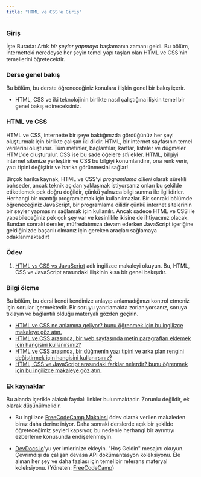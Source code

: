 ```yaml
---
title: "HTML ve CSS'e Giriş"
---
```


### Giriş

İşte Burada: Artık _bir şeyler yapmaya_ başlamanın zamanı geldi. Bu bölüm, internetteki neredeyse her şeyin temel yapı taşları olan HTML ve CSS'nin temellerini öğretecektir.

### Derse genel bakış

Bu bölüm, bu derste öğreneceğiniz konulara ilişkin genel bir bakış içerir.

- HTML, CSS ve iki teknolojinin birlikte nasıl çalıştığına ilişkin temel bir genel bakış edineceksiniz.

### HTML ve CSS

HTML ve CSS, internette bir şeye baktığınızda gördüğünüz her şeyi oluşturmak için birlikte çalışan iki dildir. HTML, bir internet sayfasının temel verilerini oluşturur. Tüm metinler, bağlantılar, kartlar, listeler ve düğmeler HTML'de oluşturulur. CSS ise bu sade öğelere _stil_ ekler. HTML, bilgiyi internet sitenize yerleştirir ve CSS bu bilgiyi konumlandırır, ona renk verir, yazı tipini değiştirir ve harika görünmesini sağlar!

Birçok harika kaynak, HTML ve CSS'yi _programlama dilleri_ olarak sürekli bahseder, ancak teknik açıdan yaklaşmak istiyorsanız onları bu şekilde etiketlemek pek doğru değildir, çünkü yalnızca bilgi sunma ile ilgilidirler. Herhangi bir mantığı programlamak için kullanılmazlar. Bir sonraki bölümde öğreneceğiniz JavaScript, bir programlama dilidir çünkü internet sitelerinin bir şeyler yapmasını sağlamak için kullanılır. Ancak sadece HTML ve CSS ile yapabileceğiniz pek çok şey var ve kesinlikle ikisine de ihtiyacınız olacak. Bundan sonraki dersler, müfredatımıza devam ederken JavaScript içeriğine geldiğinizde başarılı olmanız için gereken araçları sağlamaya odaklanmaktadır!

### Ödev

<div class="lesson-content__panel" markdown="1">

1. [HTML vs CSS vs JavaScript](https://brytdesigns.com/html-css-javascript-whats-the-difference/) adlı ingilizce makaleyi okuyun. Bu, HTML, CSS ve JavaScript arasındaki ilişkinin kısa bir genel bakışıdır.

</div>

### Bilgi ölçme

Bu bölüm, bu dersi kendi kendinize anlayıp anlamadığınızı kontrol etmeniz için sorular içermektedir. Bir soruyu yanıtlamakta zorlanıyorsanız, soruya tıklayın ve bağlantılı olduğu materyali gözden geçirin.

- [HTML ve CSS ne anlamına geliyor? bunu öğrenmek için bu ingilizce makaleye göz atın.](https://brytdesigns.com/html-css-javascript-whats-the-difference/#What_is_HTML)
- [HTML ve CSS arasında, bir web sayfasında metin paragrafları eklemek için hangisini kullanırsınız?](#html-and-css)
- [HTML ve CSS arasında, bir düğmenin yazı tipini ve arka plan rengini değiştirmek için hangisini kullanırsınız?](#html-and-css)
- [HTML, CSS ve JavaScript arasındaki farklar nelerdir? bunu öğrenmek için bu ingilizce makaleye göz atın.](https://brytdesigns.com/html-css-javascript-whats-the-difference/)

### Ek kaynaklar

Bu alanda içerikle alakalı faydalı linkler bulunmaktadır. Zorunlu değildir, ek olarak düşünülmelidir.

- Bu ingilizce [FreeCodeCamp Makalesi](https://www.freecodecamp.org/news/html-css-and-javascript-explained-for-beginners/) ödev olarak verilen makaleden biraz daha derine iniyor. Daha sonraki derslerde açık bir şekilde öğreteceğimiz şeyleri kapsıyor, bu nedenle herhangi bir ayrıntıyı ezberleme konusunda endişelenmeyin.

- [DevDocs.io](https://devdocs.io)'yu yer imlerinize ekleyin. "Hoş Geldin" mesajını okuyun. Çevrimdışı da çalışan devasa API dokümantasyon koleksiyonu. Ele alınan her şey ve daha fazlası için temel bir referans materyal koleksiyonu. (Yöneten: [FreeCodeCamp](https://freecodecamp.org))